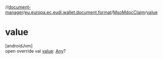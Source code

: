 //[document-manager](../../../index.md)/[eu.europa.ec.eudi.wallet.document.format](../index.md)/[MsoMdocClaim](index.md)/[value](value.md)

# value

[androidJvm]\
open override
val [value](value.md): [Any](https://kotlinlang.org/api/latest/jvm/stdlib/kotlin-stdlib/kotlin/-any/index.html)?
